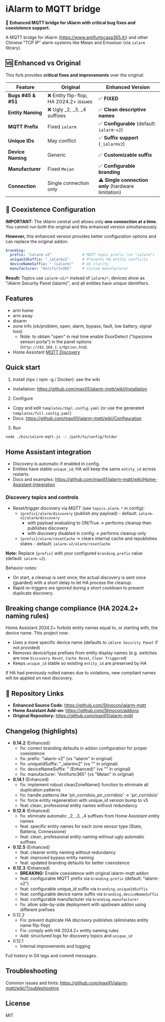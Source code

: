 # iAlarm to MQTT bridge

🚀 **Enhanced MQTT bridge for iAlarm with critical bug fixes and coexistence support.**

A MQTT bridge for iAlarm (https://www.antifurtocasa365.it/) and other Chinese "TCP IP" alarm systems like Meian and Emooluxr (via `ialarm` library).

## 🆚 Enhanced vs Original

This fork provides **critical fixes and improvements** over the original:

| Feature | Original | Enhanced Version |
|---------|----------|------------------|
| **Bugs #45 & #51** | ❌ Entity flip-flop, HA 2024.2+ issues | ✅ **FIXED** |
| **Entity Naming** | ❌ Ugly _2, _3, _4 suffixes | ✅ **Clean descriptive names** |
| **MQTT Prefix** | Fixed `ialarm` | ✅ **Configurable** (default: `ialarm-v2`) |
| **Unique IDs** | May conflict | ✅ **Suffix support** (`_ialarmv2`) |
| **Device Naming** | Generic | ✅ **Customizable suffix** |
| **Manufacturer** | Fixed `Meian` | ✅ **Configurable branding** |
| **Connection** | Single connection only | ⚠️ **Single connection only** (hardware limitation) |

## 🔧 Coexistence Configuration

**IMPORTANT:** The iAlarm central unit allows only **one connection at a time**. You cannot run both the original and this enhanced version simultaneously.

**However,** this enhanced version provides better configuration options and can replace the original addon:

```yaml
branding:
  prefix: "ialarm-v2"              # MQTT topic prefix (vs "ialarm")
  uniqueIdSuffix: "_ialarmv2"      # Prevents HA entity conflicts  
  deviceNameSuffix: " (ialarm)"    # UI clarity
  manufacturer: "Antifurto365"     # Custom manufacturer
```

**Result:** Topics use `ialarm-v2/*` instead of `ialarm/*`, devices show as "iAlarm Security Panel (ialarm)", and all entities have unique identifiers.

## Features
- arm home
- arm away
- disarm
- zone info (ok/problem, open, alarm, bypass, fault, low battery, signal loss)
  - Note: to obtain "open" in real time enable DoorDetect ("Ispezione sensori porta") in the panel options (`http://192.168.1.x/Option.htm`).
- Home Assistant [MQTT Discovery](https://www.home-assistant.io/docs/mqtt/discovery/)

## Quick start
1) Install (npx / npm -g / Docker): see the wiki
- Installation: https://github.com/maxill1/ialarm-mqtt/wiki/Installation

2) Configure
- Copy and edit `templates/tmpl.config.yaml` (or use the generated `templates/full.config.yaml`)
- Docs: https://github.com/maxill1/ialarm-mqtt/wiki/Configuration

3) Run
```bash
node ./bin/ialarm-mqtt.js -c /path/to/config/folder
```

## Home Assistant integration
- Discovery is automatic if enabled in config.
- Entities have stable `unique_id`; HA will keep the same `entity_id` across restarts.
- Docs and examples: https://github.com/maxill1/ialarm-mqtt/wiki/Home-Assistant-Integration

### Discovery topics and controls
- Reset/trigger discovery via MQTT (see `topics.alarm.*` in config):
  - `{prefix}/alarm/discovery` (publish any payload) - default: `ialarm-v2/alarm/discovery`
    - with payload evaluating to ON/True → performs cleanup then publishes discovery
    - with discovery disabled in config → performs cleanup only
  - `{prefix}/alarm/resetCache` → clears internal cache and republishes states - default: `ialarm-v2/alarm/resetCache`

**Note:** Replace `{prefix}` with your configured `branding.prefix` value (default: `ialarm-v2`).

Behavior notes:
- On start, a cleanup is sent once; the actual discovery is sent once (guarded) with a short delay to let HA process the cleanup.
- Rapid re-triggers are ignored during a short cooldown to prevent duplicate discovery.

## Breaking change compliance (HA 2024.2+ naming rules)
Home Assistant 2024.2+ forbids entity names equal to, or starting with, the device name. This project now:
- Uses a more specific device name (defaults to `iAlarm Security Panel` if not provided)
- Removes device/type prefixes from entity display names (e.g. switches are now `Discovery Reset`, `Cache Reset`, `Clear Triggered`)
- Keeps `unique_id` stable so existing `entity_id` are preserved by HA

If HA had previously nulled names due to violations, new compliant names will be applied on next discovery.

## 🔗 Repository Links

- **Enhanced Source Code:** https://github.com/Stinocon/ialarm-mqtt
- **Home Assistant Add-on:** https://github.com/Stinocon/addons
- **Original Repository:** https://github.com/maxill1/ialarm-mqtt

## Changelog (highlights)
- **0.14.2** (Enhanced)
  - fix: correct branding defaults in addon configuration for proper coexistence
  - fix: prefix: "ialarm-v2" (vs "ialarm" in original)
  - fix: uniqueIdSuffix: "_ialarmv2" (vs "" in original)
  - fix: deviceNameSuffix: " (Enhanced)" (vs "" in original)
  - fix: manufacturer: "Antifurto365" (vs "Meian" in original)
- **0.14.1** (Enhanced)
  - fix: implement robust cleanZoneName() function to eliminate all duplication patterns
  - fix: handle patterns like 'pir_corridoio_pir_corridoio' -> 'pir_corridoio'
  - fix: force entity regeneration with unique_id version bump to v5
  - feat: clean, professional entity names without redundancy
- **0.12.6** (Enhanced)
  - fix: eliminate automatic _2, _3, _4 suffixes from Home Assistant entity names
  - feat: specific entity names for each zone sensor type (Stato, Batteria, Connessione)
  - feat: clean, professional entity naming without ugly automatic suffixes
- **0.12.5** (Enhanced)
  - feat: cleaner entity naming without redundancy
  - feat: improved bypass entity naming
  - feat: updated branding defaults for better coexistence
- **0.12.3** (Enhanced)
  - **BREAKING:** Enable coexistence with original ialarm-mqtt addon
  - feat: configurable MQTT prefix via `branding.prefix` (default: "ialarm-v2")
  - feat: configurable unique_id suffix via `branding.uniqueIdSuffix` 
  - feat: configurable device name suffix via `branding.deviceNameSuffix`
  - feat: configurable manufacturer via `branding.manufacturer`
  - fix: allow side-by-side deployment with upstream addon using different prefixes
- 0.12.2
  - Fix: prevent duplicate HA discovery publishes (eliminates entity name flip-flop)
  - Fix: comply with HA 2024.2+ entity naming rules
  - Add: structured logs for discovery topics and `unique_id`
- 0.12.1
  - Internal improvements and logging

Full history in Git tags and commit messages.

## Troubleshooting
Common issues and hints: https://github.com/maxill1/ialarm-mqtt/wiki/Troubleshooting

## License
MIT
